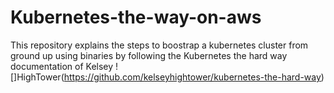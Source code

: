 # Kubernetes-the-way-on-aws
This repository explains the steps to boostrap a kubernetes cluster from ground up using binaries by following the Kubernetes the hard way documentation of Kelsey ![]HighTower(https://github.com/kelseyhightower/kubernetes-the-hard-way)
